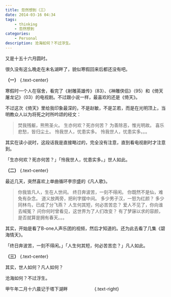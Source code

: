 ```yaml
---
title: 忽然想到（三）
date: 2014-03-16 04:34
tags:
    - thinking
    - 忽然想到
categories:
    - Personal
description: 沧海如何？不过浮生。
---
```


又是十五十六月圆时。

很久没有这么晚走在未名湖畔了，貌似寒假回来后都还没有吧。


**（一）** {.text-center}

寒假时一个人在宿舍，看完了《射雕英雄传》（83）、《神雕侠侣》（95）和《倚天屠龙记》（03）的电视剧。不过跟小说一样，最喜欢的还是《倚天》。

不过这次《倚天》里给我印象最深的，不是赵敏，不是芷若，而是在光明顶上，当明教众人以为将死之时所吟颂的经文：


> 焚我残躯，熊熊圣火。
> 生亦何欢？死亦何苦？
> 为善除恶，惟光明故。
> 喜乐悲愁，皆归尘土。
> 怜我世人，忧患实多。
> 怜我世人，忧患实多。。。


其实在读小说时，这段话我是直接略过的，完全没有注意，直到看电视剧时才注意到。

「生亦何欢？死亦何苦？」「怜我世人，忧患实多。」世人如此。


**（二）** {.text-center}

最近几天，突然喜欢上单曲循环李宗盛的《凡人歌》。

> 你我皆凡人，生在人世间。
> 终日奔波苦，一刻不得闲。
> 你既然不是仙，难免有杂念。
> 道义放两旁，把利字摆中间。
> 多少男子汉，一怒为红颜？
> 多少同林鸟，已成了分飞燕？
> 人生何其短，何必苦苦恋？
> 爱人不见了，你向谁去喊冤？
> 问你何时曾看见，这世界为了人们改变？
> 有了梦寐以求的容颜，是否就算是拥有春天。。。

其实，开始是看了B-one人声乐团的视频，然后才知道的。还为此去看了几集《碧海情天》。

「终日奔波苦，一刻不得闲。」「人生何其短，何必苦苦恋？」凡人如此。


**（三）** {.text-center}

其实，世人如何？凡人如何？

沧海如何？不过浮生。


甲午年二月十六晨记于塔下湖畔　　　　　　{.text-right}
